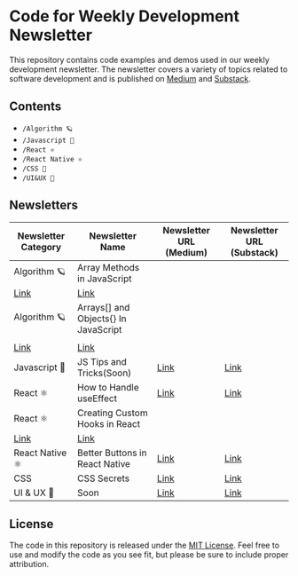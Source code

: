 # Code for Weekly Development Newsletter

This repository contains code examples and demos used in our weekly development newsletter. The newsletter covers a variety of topics related to software development and is published on [Medium]() and [Substack]().

## Contents

- `/Algorithm 🪐`
- `/Javascript 🍋`
- `/React ⚛️`
- `/React Native ⚛️`
- `/CSS 🤖`
- `/UI&UX 💫`

## Newsletters

| Newsletter Category                                                                               | Newsletter Name                                                                                                            | Newsletter URL (Medium)                | Newsletter URL (Substack)                                                                                                  |
| ------------------------------------------------------------------------------------------------- | -------------------------------------------------------------------------------------------------------------------------- | -------------------------------------- | -------------------------------------------------------------------------------------------------------------------------- |
| Algorithm 🪐                                                                                      | Array Methods in JavaScript                                                                                                |
| [Link](https://medium.com/@eronred/array-methods-in-javascript-f6fa3f522fdd)                      | [Link](https://substack.com/algorithmic-insights)                                                                          |
| Algorithm 🪐                                                                                      | Arrays[] and Objects{} In JavaScript                                                                                       |
|                                                                                                   |
| [Link](https://medium.com/@eronred/arrays-and-objects-in-javascript-eb08f904bc9e)                 | [Link](https://open.substack.com/pub/eronred/p/arrays-and-objects-in-javascript?r=1vk7el&utm_campaign=post&utm_medium=web) |
| Javascript 🍋                                                                                     | JS Tips and Tricks(Soon)                                                                                                   | [Link](https://medium.com/@eronred)    | [Link](https://open.substack.com/pub/eronred/)                                                                             |
| React ⚛️                                                                                          | How to Handle useEffect                                                                                                    | [Link](https://medium.com/@eronred)    | [Link](https://open.substack.com/pub/eronred/p/how-to-handle-useeffect-in-react?r=1vk7el&utm_campaign=post&utm_medium=web) |
| React ⚛️                                                                                          | Creating Custom Hooks in React                                                                                             |
| [Link](https://medium.com/@eronred/building-custom-hooks-in-react-usefetch-useaxios-c9a81f7b4f00) | [Link](https://open.substack.com/pub/eronred/p/creating-custom-hooks-in-react?r=1vk7el&utm_campaign=post&utm_medium=web)   |
| React Native ⚛️                                                                                   | Better Buttons in React Native                                                                                             | [Link](https://medium.com/@eronred)    | [Link](https://open.substack.com/pub/eronred)                                                                              |
| CSS                                                                                               | CSS Secrets                                                                                                                | [Link](https://medium.com/@eronred)    | [Link](https://substack.com/css-secrets)                                                                                   |
| UI & UX 💫                                                                                        | Soon                                                                                                                       | [Link](https://medium.com/ux-insights) | [Link](https://substack.com/ux-insights)                                                                                   |

## License

The code in this repository is released under the [MIT License](LICENSE). Feel free to use and modify the code as you see fit, but please be sure to include proper attribution.
